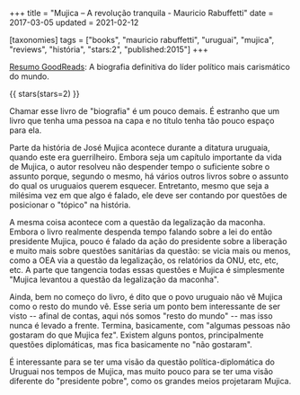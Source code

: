 +++
title = "Mujica – A revolução tranquila - Mauricio Rabuffetti"
date = 2017-03-05
updated = 2021-02-12

[taxonomies]
tags = ["books", "mauricio rabuffetti", "uruguai", "mujica", "reviews",
"história", "stars:2", "published:2015"]
+++

[Resumo GoodReads](https://www.goodreads.com/book/show/25792025-mujica-a-revolu-o-tranquila):
A biografia definitiva do líder político mais carismático do mundo.

<!-- more -->

{{ stars(stars=2) }}

Chamar esse livro de "biografia" é um pouco demais. É estranho que um livro
que tenha uma pessoa na capa e no título tenha tão pouco espaço para ela.

Parte da história de José Mujica acontece durante a ditatura uruguaia, quando
este era guerrilheiro. Embora seja um capítulo importante da vida de Mujica, o
autor resolveu não despender tempo o suficiente sobre o assunto porque,
segundo o mesmo, há vários outros livros sobre o assunto do qual os uruguaios
querem esquecer. Entretanto, mesmo que seja a milésima vez em que algo é
falado, ele deve ser contando por questões de posicionar o "tópico" na
história.

A mesma coisa acontece com a questão da legalização da maconha. Embora o livro
realmente despenda tempo falando sobre a lei do então presidente Mujica, pouco
é falado da ação do presidente sobre a liberação e muito mais sobre questões
sanitárias da questão: se vicia mais ou menos, como a OEA via a questão da
legalização, os relatórios da ONU, etc, etc, etc. A parte que tangencia todas
essas questões e Mujica é simplesmente "Mujica levantou a questão da
legalização da maconha".

Ainda, bem no começo do livro, é dito que o povo uruguaio não vê Mujica como o
resto do mundo vê. Esse seria um ponto bem interessante de ser visto -- afinal
de contas, aqui nós somos "resto do mundo" -- mas isso nunca é levado a
frente. Termina, basicamente, com "algumas pessoas não gostaram do que Mujica
fez". Existem alguns pontos, principalmente questões diplomáticas, mas fica
basicamente no "não gostaram".

É interessante para se ter uma visão da questão política-diplomática do
Uruguai nos tempos de Mujica, mas muito pouco para se ter uma visão diferente
do "presidente pobre", como os grandes meios projetaram Mujica.

<!-- 
vim:spelllang=pt:
-->
